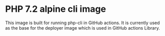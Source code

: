 # PHP 7.2 alpine cli image

This image is built for running php-cli in GitHub actions. It is currently used as the base for the deployer image which is used in GitHub actions Library.
